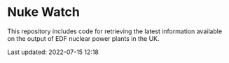 # Nuke Watch

This repository includes code for retrieving the latest information available on the output of EDF nuclear power plants in the UK.

Last updated: 2022-07-15 12:18